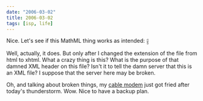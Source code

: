 ```yaml
---
date: "2006-03-02"
title: 2006-03-02
tags: [isp, life]
---
```

Nice. Let's see if this MathML thing works as intended:
<math xmlns="&mathml;">
  <mfrac>
    <mi>a</mi>
    <mi>b</mi>
  </mfrac>
</math>

Well, actually, it does. But only after I changed the extension of
the file from html to xhtml. What a crazy thing is this? What is
the purpose of that damned XML header on this file? Isn't it to
tell the damn server that this is an XML file? I suppose that the
server here may be broken.

Oh, and talking about broken things, my
[cable modem](http://www.flash.net.br/) just got fried after
today's thunderstorm. Wow. Nice to have a backup plan.


